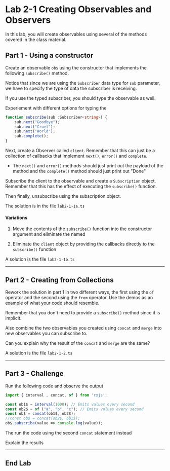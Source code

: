 # Lab 2-1 Creating Observables and Observers

In this lab, you will create observables using several of the methods covered in the class material.

## Part 1 - Using a constructor

Create an observable `ob$` using the constructor that implements the following `subscribe()` method.

Notice that since we are using the `Subscriber` data type for `sub` parameter, we have to specify the type of data the subscriber is receiving.

If you use the typed subscriber, you should type the observable
as well.

Experiement with different options for typing the 

```typescript
function subscribe(sub :Subscriber<string>) {
    sub.next("Goodbye");
    sub.next("Cruel");
    sub.next("World");
    sub.complete();
}
```

Next, create a Observer called `client`. Remember that this can just be a collection of callbacks that implement `next()`, `error()` and `complete`.
- The `next()` and `error()` methods should just print out the payload of the method and the `complete()` method should just print out "Done"

Subscribe the client to the observable and create a `Subscription` object. Remember that this has the effect of executing the `subscribe()` function.

Then finally, unsubscribe using the subscription object.

The solution is in the file `lab2-1-1a.ts`

#### Variations

1. Move the contents of the `subscribe()` function into the constructor argument and eliminate the named

2. Eliminate the `client` object by providing the callbacks directly to the `subscribe()` function

A solution is the file `lab2-1-1b.ts`

---

## Part 2 - Creating from Collections

Rework the solution in part 1 in two different ways, the first using the `of` operator and the second using the `from` operator. Use the demos as an example of what your code should resemble.

Remember that you don't need to provide a `subscribe()` method since it is implicit.

Also combine the two observables you created using `concat` and `merge` into new observables you can subscribe to.

Can you explain why the result of the `concat` and `merge` are the same? 

A solution is the file `lab2-1-2.ts`

---

## Part 3 - Challenge

Run the following code and observe the output

```typescript
import { interval , concat, of } from 'rxjs';

const ob1$ = interval(1000); // Emits values every second
const ob2$ = of ("a", "b", "c"); // Emits values every second
const ob$ = concat(ob1$, ob2$);
//const ob$ = concat(ob2$, ob1$);
ob$.subscribe(value => console.log(value));

```
The run the code using the second `concat` statement instead

Explain the results


---

## End Lab